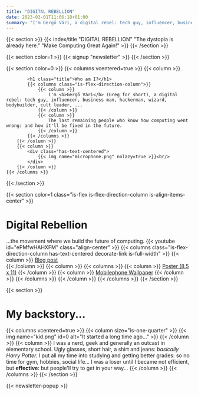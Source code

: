 ```yaml
---
title: "DIGITAL REBELLION"
date: 2023-03-01T11:06:18+01:00
summary: "I'm Gergő Vári, a digital rebel: tech guy, influencer, business man, hackerman, wizard, bodybuilder, cult leader, ..."
---
```

{{< section >}}
    {{< index/title "DIGITAL REBELLION" "The dystopia is already here." "Make Computing Great Again!" >}}
{{< /section >}}

{{< section color=1 >}}
    {{< signup "newsletter" >}}
{{< /section >}}

{{< section color=0 >}}
    {{< columns vcentered=true >}}
        {{< column >}}
            
            <h1 class="title">Who am I?</h1>
            {{< columns class="is-flex-direction-column">}}
                {{< column >}}
                    I'm <b>Gergő Vári</b> (Greg for short), a digital rebel: tech guy, influencer, business man, hackerman, wizard, bodybuilder, cult leader, ...
                {{< /column >}}
                {{< column >}}
                    The last remaining people who know how computing went wrong: and how it'll be fixed in the future.
                {{< /column >}}
            {{< /columns >}}
        {{< /column >}}
        {{< column >}}
            <div class="has-text-centered">
                {{< img name="microphone.png" nolazy=true >}}<br/>
            </div>
        {{< /column >}}
    {{< /columns >}}
{{< /section >}}

{{< section color=1 class="is-flex is-flex-direction-column is-align-items-center" >}}
    <h1 class="title">Digital Rebellion</h1>
    ...the movement where we build the future of computing.
    {{< youtube id="ePMfwHAHXFM" class="align-center" >}}
        {{< columns class="is-flex-direction-column has-text-centered decorate-link is-full-width" >}}
            {{< column >}}
                <a href="https://blog.varigergo.hu/posts/what-digital-rebel">Blog post</a><br />
            {{< /column >}}
            {{< column >}}
                {{< columns >}}
                    {{< column >}}
                        <a href="/digitalrebel/manifesto-poster.png">Poster (8.5 x 11)</a>
                    {{< /column >}}
                    {{< column >}}
                        <a href="/digitalrebel/manifesto-mobile.png">Mobilephone Wallpaper</a>
                    {{< /column >}}
                {{< /columns >}}
            {{< /column >}}
        {{< /columns >}}
{{< /section >}}

{{< section >}}
    <h1 class="title">My backstory...</h1>
    {{< columns vcentered=true >}}
        {{< column size="is-one-quarter" >}}
            {{< img name="kid.png" id=0 alt="It started a long time ago..." >}}
        {{< /column >}}
        {{< column >}}
            I was a nerd, geek and generally an outcast in elementary school. Ugly glasses, short hair, a shirt and jeans: <i>basically Harry Potter.</i> I put all my time into studying and getting better grades: so no time for gym, hobbies, social life... I was a loser until I became not efficient, but <b>effective</b>: but people'll try to get in your way...
        {{< /column >}}
    {{< /columns >}}
{{< /section >}}

{{< newsletter-popup >}}
